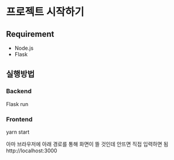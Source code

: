 # 프로젝트 시작하기
## Requirement
* Node.js  
* Flask

## 실행방법
### Backend
Flask run  
### Frontend
yarn start    
  
아마 브라우저에 아래 경로를 통해 화면이 뜰 것인데 안뜨면 직접 입력하면 됨  
http://localhost:3000
